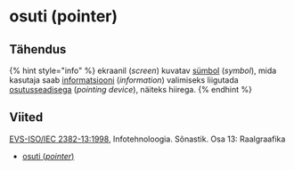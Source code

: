 # osuti \(pointer\)

## Tähendus

{% hint style="info" %}
ekraanil \(_screen_\) kuvatav [sümbol](suembol-symbol.md) \(_symbol_\), mida kasutaja saab [informatsiooni](informatsioon-information.md) \(_information_\) valimiseks liigutada [osutusseadisega](osutusseadis-pointing-device.md) \(_pointing device_\), näiteks hiirega.
{% endhint %}

## Viited

[EVS-ISO/IEC 2382-13:1998](https://www.evs.ee/et/evs-iso-iec-2382-13-1998), Infotehnoloogia. Sõnastik. Osa 13: Raalgraafika

* [osuti \(_pointer_\)](http://www.eki.ee/dict/its/index.cgi?Q=D2B859C9-6C03-1014-88DC-FC5F0DBED45A&F=GUID&C01=1&C02=0&C10=1)


